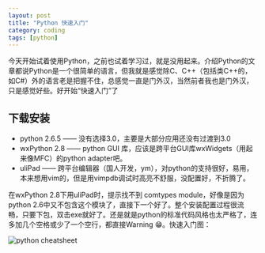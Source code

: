 ```yaml
---
layout: post
title: "Python 快速入门"
category: coding
tags: [python]
---
```


今天开始试着使用Python，之前也试着学习过，就是没用起来。介绍Python的文章都说Python是一个很简单的语言，但我就是感觉除C、C++（包括类C++的，如C#）外的语言老是把握不住，总感觉一直是门外汉，当然前者我也是门外汉，只是感觉好些。好开始“快速入门”了


## 下载安装 ##

- python 2.6.5 —— 没有选择3.0，主要是大部分应用还没有过渡到3.0
- wxPython 2.8 —— python GUI 库，应该是跨平台GUI库wxWidgets（用起来像MFC）的python adapter吧。
- uliPad —— 跨平台编辑器（国人开发，ym），对python的支持很好，易用，本来想用vim的，但是用vimpdb调试时高亮不舒服，没配置好，不折腾了。

在wxPython 2.8下用uliPad时，提示找不到 comtypes module，好像是因为python 2.6中又不包含这个模块了，直接下一个好了。整个安装配置过程很流畅，只要下包，双击exe就好了。还是就是python的标准代码风格也太严格了，连多加几个空格或少了一个空行，都直接Warning :grin:。快速入门图：

![python cheatsheet](https://cloud.githubusercontent.com/assets/85147/7808642/5118e45a-03c7-11e5-93a1-7ca32c768fbe.png)
